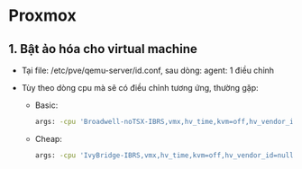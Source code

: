 # Proxmox

## 1. Bật ảo hóa cho virtual machine

* Tại file: /etc/pve/qemu-server/id.conf, sau dòng: agent: 1 điều chỉnh

* Tùy theo dòng cpu mà sẽ có điều chỉnh tương ứng, thường gặp:
  * Basic:

    ```bash
    args: -cpu 'Broadwell-noTSX-IBRS,vmx,hv_time,kvm=off,hv_vendor_id=null,-hypervisor'
    ```

  * Cheap:

    ```bash
    args: -cpu 'IvyBridge-IBRS,vmx,hv_time,kvm=off,hv_vendor_id=null,-hypervisor'
    ```
